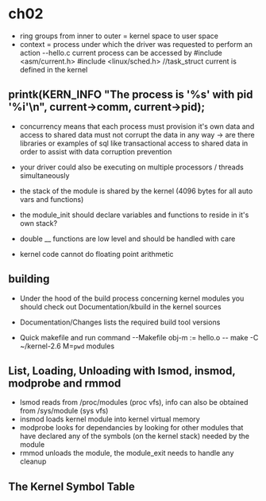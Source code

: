 # ch02

- ring groups from inner to outer = kernel space to user space
- context = process under which the driver was requested to perform an action
--hello.c current process can be accessed by
#include <asm/current.h>
#include <linux/sched.h>
//task_struct current is defined in the kernel

printk(KERN_INFO "The process is '%s' with pid '%i'\n", current->comm, current->pid);
--

- concurrency means that each process must provision it's own data and access to shared data must not corrupt the data in any way
-> are there libraries or examples of sql like transactional access to shared data in order to assist with data corruption prevention
- your driver could also be executing on multiple processors / threads simultaneously


- the stack of the module is shared by the kernel (4096 bytes for all auto vars and functions)
- the module_init should declare variables and functions to reside in it's own stack?
- double __ functions are low level and should be handled with care
- kernel code cannot do floating point arithmetic

## building
- Under the hood of the build process concerning kernel modules you should check out Documentation/kbuild in the kernel sources
- Documentation/Changes lists the required build tool versions

- Quick makefile and run command
--Makefile
obj-m := hello.o
--
make -C ~/kernel-2.6 M=`pwd` modules

## List, Loading, Unloading with lsmod, insmod, modprobe and rmmod
- lsmod reads from /proc/modules (proc vfs), info can also be obtained from /sys/module (sys vfs)
- insmod loads kernel module into kernel virtual memory
- modprobe looks for dependancies by looking for other modules that have declared any of the symbols (on the kernel stack) needed by the module
- rmmod unloads the module, the module_exit needs to handle any cleanup

## The Kernel Symbol Table
